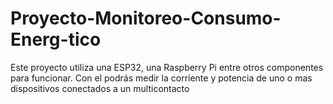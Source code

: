 # Proyecto-Monitoreo-Consumo-Energ-tico
Este proyecto utiliza una ESP32, una Raspberry Pi entre otros componentes para funcionar. Con el podrás medir la corriente y potencia de uno o mas dispositivos conectados a un multicontacto
